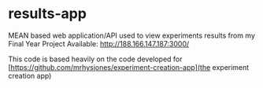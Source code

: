 # results-app
MEAN based web application/API used to view experiments results from my Final Year Project
Available: http://188.166.147.187:3000/

This code is based heavily on the code developed for [https://github.com/mrhysjones/experiment-creation-app](the experiment creation app)
